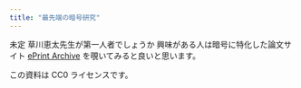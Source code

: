```yaml
---
title: "最先端の暗号研究"
---
```


未定
草川恵太先生が第一人者でしょうか
興味がある人は暗号に特化した論文サイト [ePrint Archive](https://eprint.iacr.org/) を覗いてみると良いと思います。

この資料は CC0 ライセンスです。